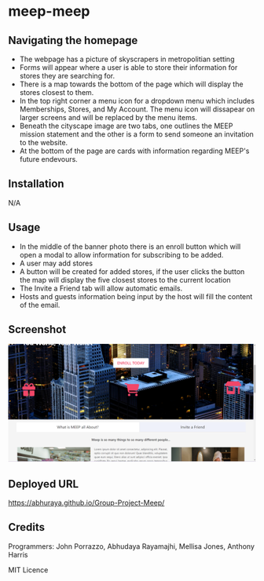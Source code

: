 # meep-meep

## Navigating the homepage

- The webpage has a picture of skyscrapers in metropolitian setting
- Forms will appear where a user is able to store their information for stores they are searching for.
- There is a map towards the bottom of the page which will display the stores closest to them.
- In the top right corner a menu icon for a dropdown menu which includes Memberships, Stores, and My Account. The menu icon will dissapear on larger screens and will be replaced by the menu items.
- Beneath the cityscape image are two tabs, one outlines the MEEP mission statement and the other is a form to send someone an invitation to the website.
- At the bottom of the page are cards with information regarding MEEP's future endevours.
## Installation

N/A

## Usage

- In the middle of the banner photo there is an enroll button which will open a modal to allow information for subscribing to be added.
- A user may add stores
- A button will be created for added stores, if the user clicks the button the map will display the five closest stores to the current location
- The Invite a Friend tab will allow automatic emails.
- Hosts and guests information being input by the host will fill the content of the email.

## Screenshot
![alt text](<Images/Group Project Meep .png>)

## Deployed URL
 https://abhuraya.github.io/Group-Project-Meep/


## Credits

Programmers: John Porrazzo, Abhudaya Rayamajhi, Mellisa Jones, Anthony Harris

MIT Licence